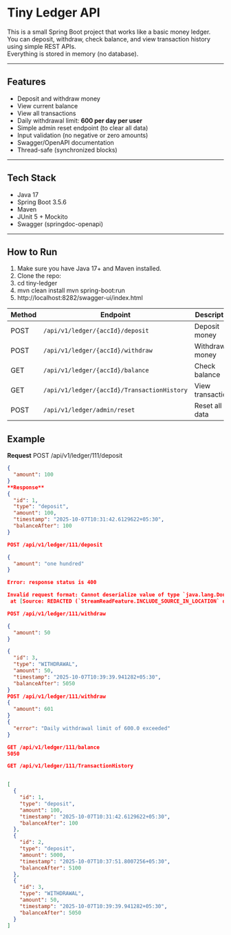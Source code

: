 # Tiny Ledger API

This is a small Spring Boot project that works like a basic money ledger.  
You can deposit, withdraw, check balance, and view transaction history using simple REST APIs.  
Everything is stored in memory (no database).

---

## Features

- Deposit and withdraw money  
- View current balance  
- View all transactions  
- Daily withdrawal limit: **600 per day per user**  
- Simple admin reset endpoint (to clear all data)  
- Input validation (no negative or zero amounts)  
- Swagger/OpenAPI documentation  
- Thread-safe (synchronized blocks)  

---

## Tech Stack

- Java 17  
- Spring Boot 3.5.6  
- Maven  
- JUnit 5 + Mockito  
- Swagger (springdoc-openapi)  

---

## How to Run

1. Make sure you have Java 17+ and Maven installed.
2. Clone the repo:
3. cd tiny-ledger
4. mvn clean install
   mvn spring-boot:run
5. http://localhost:8282/swagger-ui/index.html

| Method | Endpoint                                    | Description       |
| ------ | ------------------------------------------- | ----------------- |
| POST   | `/api/v1/ledger/{accId}/deposit`            | Deposit money     |
| POST   | `/api/v1/ledger/{accId}/withdraw`           | Withdraw money    |
| GET    | `/api/v1/ledger/{accId}/balance`            | Check balance     |
| GET    | `/api/v1/ledger/{accId}/TransactionHistory` | View transactions |
| POST   | `/api/v1/ledger/admin/reset`                | Reset all data    |


## Example 
**Request**
POST /api/v1/ledger/111/deposit
```json
{
  "amount": 100
}
**Response**
{
  "id": 1,
  "type": "deposit",
  "amount": 100,
  "timestamp": "2025-10-07T10:31:42.6129622+05:30",
  "balanceAfter": 100
}

POST /api/v1/ledger/111/deposit

{
  "amount": "one hundred"
}

Error: response status is 400

Invalid request format: Cannot deserialize value of type `java.lang.Double` from String "one hundred": not a valid `Double` value
 at [Source: REDACTED (`StreamReadFeature.INCLUDE_SOURCE_IN_LOCATION` disabled); line: 2, column: 13] (through reference chain: com.teya.ledger.request.TransactionRequest["amount"])

POST /api/v1/ledger/111/withdraw

{
  "amount": 50
}

{
  "id": 3,
  "type": "WITHDRAWAL",
  "amount": 50,
  "timestamp": "2025-10-07T10:39:39.941282+05:30",
  "balanceAfter": 5050
}
POST /api/v1/ledger/111/withdraw
{
  "amount": 601
}
{
  "error": "Daily withdrawal limit of 600.0 exceeded"
}

GET /api/v1/ledger/111/balance
5050

GET /api/v1/ledger/111/TransactionHistory


[
  {
    "id": 1,
    "type": "deposit",
    "amount": 100,
    "timestamp": "2025-10-07T10:31:42.6129622+05:30",
    "balanceAfter": 100
  },
  {
    "id": 2,
    "type": "deposit",
    "amount": 5000,
    "timestamp": "2025-10-07T10:37:51.8007256+05:30",
    "balanceAfter": 5100
  },
  {
    "id": 3,
    "type": "WITHDRAWAL",
    "amount": 50,
    "timestamp": "2025-10-07T10:39:39.941282+05:30",
    "balanceAfter": 5050
  }
]


